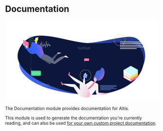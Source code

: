 # Documentation

![](./assets/banner-docs.png)

The Documentation module provides documentation for Altis.

This module is used to generate the documentation you're currently reading, and can also be used [for your own custom project documentation](custom-documentation.md).
